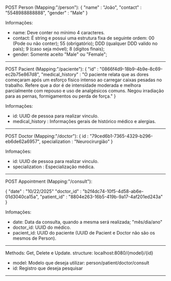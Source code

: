 POST Person (Mapping:"/person"):
{
    "name" : "João",
    "contact" : "5548988888888",
    "gender" : "Male"
}

Informações:
- name: Deve conter no mínimo 4 caracteres.
- contact: É string e possui uma estrutura fixa de seguinte ordem:
  00 (Pode ou não conter);
  55 (obrigatório);
  DDD (qualquer DDD valido no país);
  9 (caso seja móvel);
  8 (dígitos finais); 
- gender: Somente aceito "Male" ou "Female";

----

POST Pacient (Mapping:"/paciente"):
{
    "id" : "0866f4d9-18b9-4b9e-8c69-ec2b75e867d8",
    "medical_history" : "O paciente relata que as dores começaram após um esforço físico intenso ao carregar caixas pesadas no trabalho. Refere que a dor é de intensidade moderada e melhora parcialmente com repouso e uso de analgésicos comuns. Negou irradiação para as pernas, formigamentos ou perda de força."
}

Informações:
- id: UUID de pessoa para realizar vinculo.
- medical_history : Informações gerais de histórico médico e alergias.

----

POST Doctor (Mapping:"/doctor"):
{
    id : "79ced6b1-7365-4329-b296-eb6de62a6957",
    specialization : "Neurocirurgião"
}

Infomações:
- id: UUID de pessoa para realizar vinculo.
- specialization : Especialização médica.

----

POST Appointment (Mapping:"/consult"):

{
    "date" : "10/22/2025"
    "doctor_id" : "b2f4dc74-10f5-4d58-ab6e-01d3040ca15a",
    "patient_id" : "8804e263-16b5-419b-9a17-4af201ed243a"
}

Infomações:
- date: Data da consulta, quando a mesma será realizada;
  "mês/dia/ano"
- doctor_id: UUID do médico.
- pacient_id: UUID do paciente (UUID de Pacient e Doctor não são os mesmos de Person).

----

Methods: Get, Delete e Update.
structure: localhost:8080/{model}/{id}
- model: Modelo que deseja utilizar: person/patient/doctor/consult
- id: Registro que deseja pesquisar

----